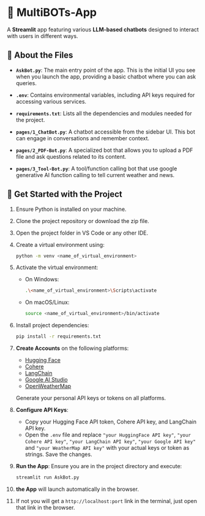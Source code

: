 # 🤖 MultiBOTs-App

A **Streamlit** app featuring various **LLM-based chatbots** designed to interact with users in different ways.

## 📂 About the Files

- **`AskBot.py`**: The main entry point of the app. This is the initial UI you see when you launch the app, providing a basic chatbot where you can ask queries.

- **`.env`**: Contains environmental variables, including API keys required for accessing various services.

- **`requirements.txt`**: Lists all the dependencies and modules needed for the project.

- **`pages/1_ChatBot.py`**: A chatbot accessible from the sidebar UI. This bot can engage in conversations and remember context.

- **`pages/2_PDF-Bot.py`**: A specialized bot that allows you to upload a PDF file and ask questions related to its content.
  
- **`pages/3_Tool-Bot.py`**: A tool/function calling bot that use google generative AI function calling to tell current weather and news.

## 🚀 Get Started with the Project

1. Ensure Python is installed on your machine.
2. Clone the project repository or download the zip file.
3. Open the project folder in VS Code or any other IDE.
4. Create a virtual environment using:
   ```bash
   python -m venv <name_of_virtual_environment>
   ```
5. Activate the virtual environment:
   - On Windows:
     ```bash
     .\<name_of_virtual_environment>\Scripts\activate
     ```
   - On macOS/Linux:
     ```bash
     source <name_of_virtual_environment>/bin/activate
     ```
6. Install project dependencies:
   ```bash
   pip install -r requirements.txt
   ```

7. **Create Accounts** on the following platforms:
   - [Hugging Face](https://huggingface.co/)
   - [Cohere](https://cohere.com/)
   - [LangChain](https://www.langchain.com/)
   - [Google AI Studio](https://ai.google.dev/aistudio)
   - [OpenWeatherMap](https://openweathermap.org/)
     
   Generate your personal API keys or tokens on all platforms.

8. **Configure API Keys**:
   - Copy your Hugging Face API token, Cohere API key, and LangChain API key.
   - Open the `.env` file and replace `"your HuggingFace API key"`, `"your Cohere API key"`, `"your LangChain API key"`, `"your Google API key"` and `"your WeatherMap API key"` with your actual keys or token as strings. Save the changes.

9. **Run the App**:
   Ensure you are in the project directory and execute:
   ```bash
   streamlit run AskBot.py
   ```

10. **the App** will launch automatically in the browser.

11. If not you will get a `http://localhost:port` link in the terminal, just open that link in the browser.
